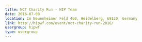 ```yaml
---
title: NCT Charity Run - HIP Team
date: 2016-07-08
location: Im Neuenheimer Feld 460, Heidelberg, 69120, Germany
link: http://hipwf.com/event/nct-charity-run-2016/
usergroup: hipwf
type: usergroup
---
```

